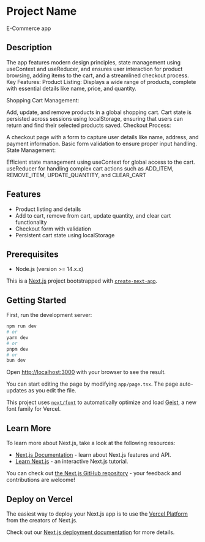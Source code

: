 # Project Name

E-Commerce app

## Description

The app features modern design principles, state management using useContext and useReducer, and ensures user interaction for product browsing, adding items to the cart, and a streamlined checkout process.
Key Features:
Product Listing: Displays a wide range of products, complete with essential details like name, price, and quantity.

Shopping Cart Management:

Add, update, and remove products in a global shopping cart.
Cart state is persisted across sessions using localStorage, ensuring that users can return and find their selected products saved.
Checkout Process:

A checkout page with a form to capture user details like name, address, and payment information.
Basic form validation to ensure proper input handling.
State Management:

Efficient state management using useContext for global access to the cart.
useReducer for handling complex cart actions such as ADD_ITEM, REMOVE_ITEM, UPDATE_QUANTITY, and CLEAR_CART

## Features

- Product listing and details
- Add to cart, remove from cart, update quantity, and clear cart functionality
- Checkout form with validation
- Persistent cart state using localStorage

## Prerequisites

- Node.js (version >= 14.x.x)

This is a [Next.js](https://nextjs.org) project bootstrapped with [`create-next-app`](https://nextjs.org/docs/app/api-reference/cli/create-next-app).

## Getting Started

First, run the development server:

```bash
npm run dev
# or
yarn dev
# or
pnpm dev
# or
bun dev
```

Open [http://localhost:3000](http://localhost:3000) with your browser to see the result.

You can start editing the page by modifying `app/page.tsx`. The page auto-updates as you edit the file.

This project uses [`next/font`](https://nextjs.org/docs/app/building-your-application/optimizing/fonts) to automatically optimize and load [Geist](https://vercel.com/font), a new font family for Vercel.

## Learn More

To learn more about Next.js, take a look at the following resources:

- [Next.js Documentation](https://nextjs.org/docs) - learn about Next.js features and API.
- [Learn Next.js](https://nextjs.org/learn) - an interactive Next.js tutorial.

You can check out [the Next.js GitHub repository](https://github.com/vercel/next.js) - your feedback and contributions are welcome!

## Deploy on Vercel

The easiest way to deploy your Next.js app is to use the [Vercel Platform](https://vercel.com/new?utm_medium=default-template&filter=next.js&utm_source=create-next-app&utm_campaign=create-next-app-readme) from the creators of Next.js.

Check out our [Next.js deployment documentation](https://nextjs.org/docs/app/building-your-application/deploying) for more details.
